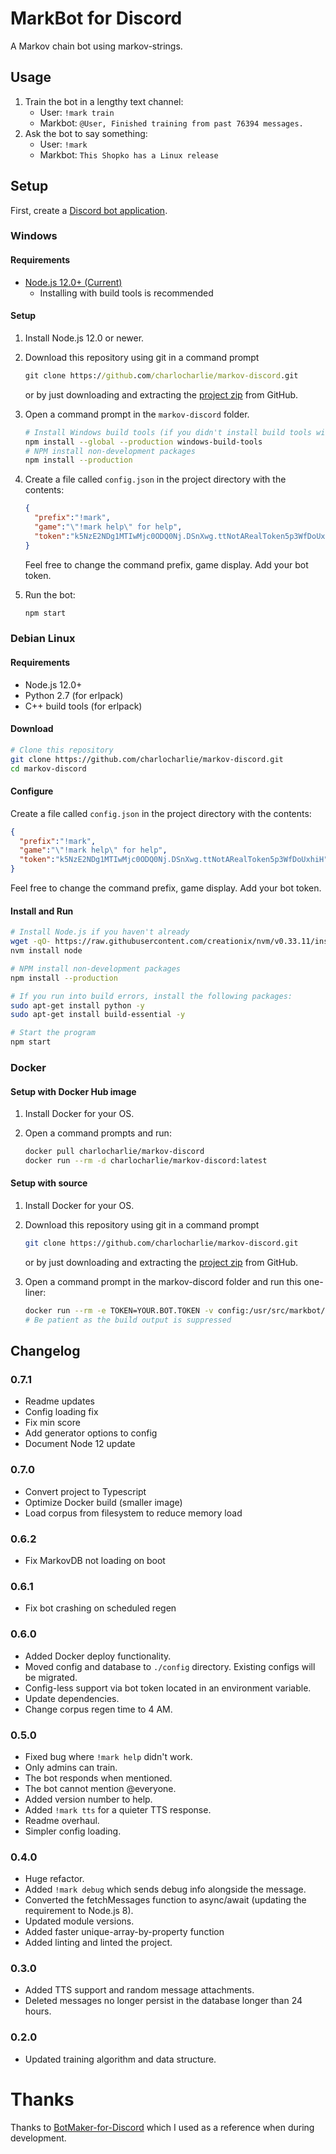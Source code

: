 # MarkBot for Discord

A Markov chain bot using markov-strings.

## Usage

1. Train the bot in a lengthy text channel:
    * User: `!mark train`
    * Markbot: `@User, Finished training from past 76394 messages.`
1. Ask the bot to say something:
    * User: `!mark`
    * Markbot: `This Shopko has a Linux release`

## Setup

First, create a [Discord bot application](https://discordapp.com/developers/applications/).

### Windows

#### Requirements

* [Node.js 12.0+ (Current)](https://nodejs.org/en/download/)
  * Installing with build tools is recommended

#### Setup

1. Install Node.js 12.0 or newer.
1. Download this repository using git in a command prompt

    ```cmd
    git clone https://github.com/charlocharlie/markov-discord.git
    ```

    or by just downloading and extracting the [project zip](https://github.com/charlocharlie/markov-discord/archive/master.zip) from GitHub.
1. Open a command prompt in the `markov-discord` folder.

    ```sh
    # Install Windows build tools (if you didn't install build tools with Node)
    npm install --global --production windows-build-tools
    # NPM install non-development packages
    npm install --production
    ```

1. Create a file called `config.json` in the project directory with the contents:

    ```json
    {
      "prefix":"!mark",
      "game":"\"!mark help\" for help",
      "token":"k5NzE2NDg1MTIwMjc0ODQ0Nj.DSnXwg.ttNotARealToken5p3WfDoUxhiH"
    }
    ```

    Feel free to change the command prefix, game display. Add your bot token.
1. Run the bot:

    ```sh
    npm start
    ```

### Debian Linux

#### Requirements

* Node.js 12.0+
* Python 2.7 (for erlpack)
* C++ build tools (for erlpack)

#### Download

```sh
# Clone this repository
git clone https://github.com/charlocharlie/markov-discord.git
cd markov-discord
```

#### Configure

Create a file called `config.json` in the project directory with the contents:

```json
{
  "prefix":"!mark",
  "game":"\"!mark help\" for help",
  "token":"k5NzE2NDg1MTIwMjc0ODQ0Nj.DSnXwg.ttNotARealToken5p3WfDoUxhiH"
}
```

Feel free to change the command prefix, game display. Add your bot token.

#### Install and Run

```sh
# Install Node.js if you haven't already
wget -qO- https://raw.githubusercontent.com/creationix/nvm/v0.33.11/install.sh | bash
nvm install node

# NPM install non-development packages
npm install --production

# If you run into build errors, install the following packages:
sudo apt-get install python -y
sudo apt-get install build-essential -y

# Start the program
npm start
```

### Docker

#### Setup with Docker Hub image

1. Install Docker for your OS.
1. Open a command prompts and run:

    ```sh
    docker pull charlocharlie/markov-discord
    docker run --rm -d charlocharlie/markov-discord:latest
    ```

#### Setup with source

1. Install Docker for your OS.
1. Download this repository using git in a command prompt

    ```sh
    git clone https://github.com/charlocharlie/markov-discord.git
    ```

    or by just downloading and extracting the [project zip](https://github.com/charlocharlie/markov-discord/archive/master.zip) from GitHub.
1. Open a command prompt in the markov-discord folder and run this one-liner:

    ```sh
    docker run --rm -e TOKEN=YOUR.BOT.TOKEN -v config:/usr/src/markbot/config -it $(docker build -q .)
    # Be patient as the build output is suppressed
    ```

## Changelog

### 0.7.1

* Readme updates
* Config loading fix
* Fix min score
* Add generator options to config
* Document Node 12 update

### 0.7.0

* Convert project to Typescript
* Optimize Docker build (smaller image)
* Load corpus from filesystem to reduce memory load

### 0.6.2

* Fix MarkovDB not loading on boot

### 0.6.1

* Fix bot crashing on scheduled regen

### 0.6.0

* Added Docker deploy functionality.
* Moved config and database to `./config` directory. Existing configs will be migrated.
* Config-less support via bot token located in an environment variable.
* Update dependencies.
* Change corpus regen time to 4 AM.

### 0.5.0

* Fixed bug where `!mark help` didn't work.
* Only admins can train.
* The bot responds when mentioned.
* The bot cannot mention @everyone.
* Added version number to help.
* Added `!mark tts` for a quieter TTS response.
* Readme overhaul.
* Simpler config loading.

### 0.4.0

* Huge refactor.
* Added `!mark debug` which sends debug info alongside the message.
* Converted the fetchMessages function to async/await (updating the requirement to Node.js 8).
* Updated module versions.
* Added faster unique-array-by-property function
* Added linting and linted the project.

### 0.3.0

* Added TTS support and random message attachments.
* Deleted messages no longer persist in the database longer than 24 hours.

### 0.2.0

* Updated training algorithm and data structure.

# Thanks

Thanks to [BotMaker-for-Discord](https://github.com/CorySanin/BotMaker-for-Discord) which I used as a reference when during development.

